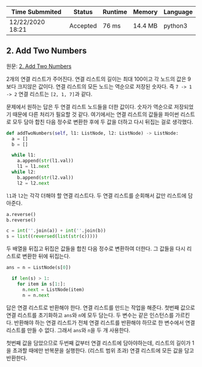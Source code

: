 | Time Submmited   | Status   | Runtime | Memory  | Language |
| ---------------- | -------- | ------- | ------- | -------- |
| 12/22/2020 18:21 | Accepted | 76 ms   | 14.4 MB | python3  |

## 2. Add Two Numbers

원문: [2. Add Two Numbers](https://leetcode.com/problems/add-two-numbers/)

2개의 연결 리스트가 주어진다. 연결 리스트의 길이는 최대 100이고 각 노드의 값은 9보다 크지않은 값이다. 연결 리스트의 모든 노드는 역순으로 저장된 숫자다. 즉 `7 -> 1 -> 2` 연결 리스트는 `[2, 1, 7]`과 같다.

문제에서 원하는 답은 두 연결 리스트 노드들을 더한 값이다. 숫자가 역순으로 저장되었기 때문에 다른 처리가 필요할 것 같다. 여기에서는 연결 리스트의 값들을 파이썬 리스트로 모두 담아 합친 다음 정수로 변환한 후에 두 값을 더하고 다시 뒤집는 걸로 생각했다.

```py
def addTwoNumbers(self, l1: ListNode, l2: ListNode) -> ListNode:
  a = []
  b = []

  while l1:
    a.append(str(l1.val))
    l1 = l1.next
  while l2:
    b.append(str(l2.val))
    l2 = l2.next
```

`l1`과 `l2`는 각각 더해야 할 연결 리스트다. 두 연결 리스트를 순회해서 값만 리스트에 담아준다.

```py
a.reverse()
b.reverse()

c = int(''.join(a)) + int(''.join(b))
s = list((reversed(list(str(c)))))
```

두 배열을 뒤집고 뒤집은 값들을 합친 다음 정수로 변환하여 더한다. 그 값들을 다시 리스트로 변환한 뒤에 뒤집는다.

```py
ans = n = ListNode(s[0])

  if len(s) > 1:
    for item in s[1:]:
      n.next = ListNode(item)
      n = n.next
```

답은 연결 리스트로 반환해야 한다. 연결 리스트를 만드는 작업을 해준다. 첫번째 값으로 연결 리스트를 초기화하고 `ans`와 `n`에 모두 담는다. 두 변수는 같은 인스턴스를 가르킨다. 반환해야 하는 연결 리스트가 전체 연결 리스트를 반환해야 하므로 한 변수에서 연결 리스트를 만들 수 없다. 그래서 `ans`와 `n`을 두 개 사용한다.

첫번째 값을 담았으므로 두번째 값부터 연결 리스트에 담아야하는데, 리스트의 길이가 1을 초과할 때에만 반복문을 실행한다. (리스트 범위 초과) 연결 리스트에 모든 값을 담고 반환한다.
